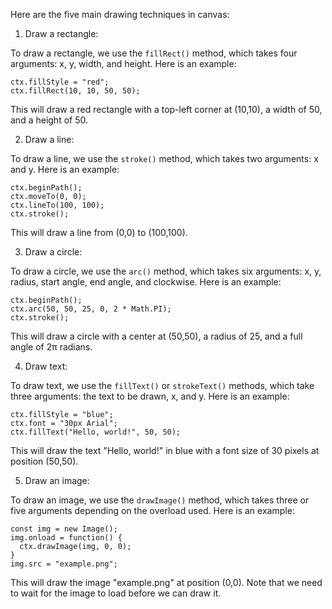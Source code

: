 Here are the five main drawing techniques in canvas:

1. Draw a rectangle:

To draw a rectangle, we use the `fillRect()` method, which takes four arguments: x, y, width, and height. Here is an example:

```
ctx.fillStyle = "red";
ctx.fillRect(10, 10, 50, 50);
```

This will draw a red rectangle with a top-left corner at (10,10), a width of 50, and a height of 50.

2. Draw a line:

To draw a line, we use the `stroke()` method, which takes two arguments: x and y. Here is an example:

```
ctx.beginPath();
ctx.moveTo(0, 0);
ctx.lineTo(100, 100);
ctx.stroke();
```

This will draw a line from (0,0) to (100,100).

3. Draw a circle:

To draw a circle, we use the `arc()` method, which takes six arguments: x, y, radius, start angle, end angle, and clockwise. Here is an example:

```
ctx.beginPath();
ctx.arc(50, 50, 25, 0, 2 * Math.PI);
ctx.stroke();
```

This will draw a circle with a center at (50,50), a radius of 25, and a full angle of 2π radians.

4. Draw text:

To draw text, we use the `fillText()` or `strokeText()` methods, which take three arguments: the text to be drawn, x, and y. Here is an example:

```
ctx.fillStyle = "blue";
ctx.font = "30px Arial";
ctx.fillText("Hello, world!", 50, 50);
```

This will draw the text "Hello, world!" in blue with a font size of 30 pixels at position (50,50).

5. Draw an image:

To draw an image, we use the `drawImage()` method, which takes three or five arguments depending on the overload used. Here is an example:

```
const img = new Image();
img.onload = function() {
  ctx.drawImage(img, 0, 0);
}
img.src = "example.png";
```

This will draw the image "example.png" at position (0,0). Note that we need to wait for the image to load before we can draw it.